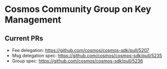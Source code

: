# Cosmos Community Group on Key Management

## Current PRs

* Fee delegation: https://github.com/cosmos/cosmos-sdk/pull/5207
* Msg delegation spec: https://github.com/cosmos/cosmos-sdk/pull/5235
* Group spec: https://github.com/cosmos/cosmos-sdk/pull/5236
